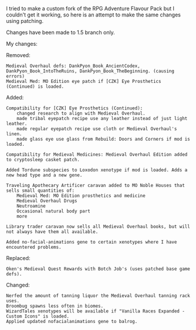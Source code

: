I tried to make a custom fork of the RPG Adventure Flavour Pack but I couldn't get it working, so here is an attempt to make the same changes using patching.

Changes have been made to 1.5 branch only.

My changes:

Removed:
    
    Medieval Overhaul defs: DankPyon_Book_AncientCodex, DankPyon_Book_IntoTheRuins, DankPyon_Book_TheBeginning. (causing errors)
    Medieval Med: MO Edition eye patch if [CZK] Eye Prosthetics (Continued) is loaded.

Added:

    Compatibility for [CZK] Eye Prosthetics (Continued):
        changed research to align with Medieval Overhaul.
        made tribal eyepatch recipe use any leather instead of just light leather.
        made regular eyepatch recipe use cloth or Medieval Overhaul's linen.
        made glass eye use glass from Rebuild: Doors and Corners if mod is loaded.

    Compatibility for Medieval Medicines: Medieval Overhaul Edition added to cryptosleep casket patch.

    Added Tordune subspecies to Loxodon xenotype if mod is loaded. Adds a new head type and a new gene.

    Traveling Apothecary Artificer caravan added to MO Noble Houses that sells small quantities of:
        Medieval Med: MO Edition prosthetics and medicine
        Medieval Overhaul Drugs
        Neutroamine
        Occasional natural body part
        more

    Library trader caravan now sells all Medieval Overhaul books, but will not always have them all available.

    Added no-facial-animations gene to certain xenotypes where I have encountered problems.

Replaced:

    Oken's Medieval Quest Rewards with Botch Job's (uses patched base game defs).

Changed:

    Nerfed the amount of tanning liquor the Medieval Overhaul tanning rack uses.
    Broombug spawns less often in biomes.
    WizardTales xenotypes will be available if "Vanilla Races Expanded - Custom Icons" is loaded. 
    Applied updated nofacialanimations gene to balrog.
